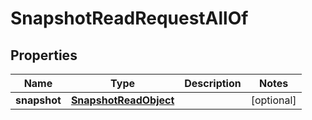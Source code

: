 

# SnapshotReadRequestAllOf


## Properties

| Name | Type | Description | Notes |
|------------ | ------------- | ------------- | -------------|
|**snapshot** | [**SnapshotReadObject**](SnapshotReadObject.md) |  |  [optional] |



